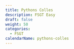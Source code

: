 ```yaml
---
title: Pythons Colles
description: FSGT Easy
draft: false
weight: 50
categories:
  - FSGT
calendarName: pythons-colles
---
```

